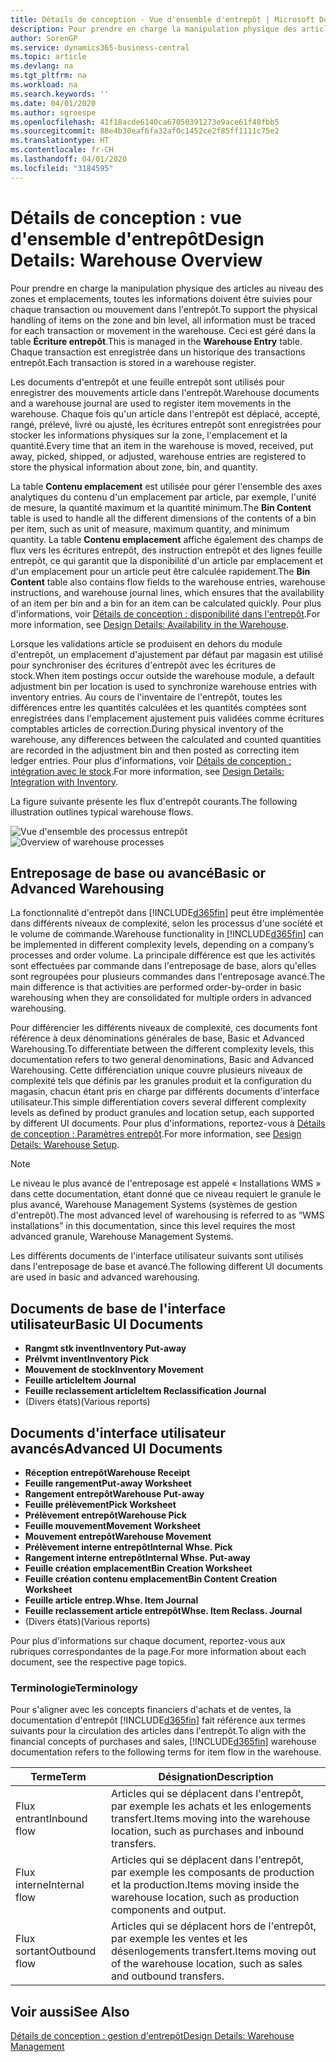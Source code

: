 ```yaml
---
title: Détails de conception - Vue d'ensemble d'entrepôt | Microsoft Docs
description: Pour prendre en charge la manipulation physique des articles au niveau des zones et emplacements, toutes les informations doivent être suivies pour chaque transaction ou mouvement dans l'entrepôt. Ceci est géré dans la table **Écriture entrepôt**. Chaque transaction est enregistrée dans un historique des transactions entrepôt.
author: SorenGP
ms.service: dynamics365-business-central
ms.topic: article
ms.devlang: na
ms.tgt_pltfrm: na
ms.workload: na
ms.search.keywords: ''
ms.date: 04/01/2020
ms.author: sgroespe
ms.openlocfilehash: 41f18acde6140ca67050391273e9ace61f48fbb5
ms.sourcegitcommit: 88e4b30eaf6fa32af0c1452ce2f85ff1111c75e2
ms.translationtype: HT
ms.contentlocale: fr-CH
ms.lasthandoff: 04/01/2020
ms.locfileid: "3184595"
---
```

# <a name="design-details-warehouse-overview"></a><span data-ttu-id="0ad7e-105">Détails de conception : vue d'ensemble d'entrepôt</span><span class="sxs-lookup"><span data-stu-id="0ad7e-105">Design Details: Warehouse Overview</span></span>
<span data-ttu-id="0ad7e-106">Pour prendre en charge la manipulation physique des articles au niveau des zones et emplacements, toutes les informations doivent être suivies pour chaque transaction ou mouvement dans l'entrepôt.</span><span class="sxs-lookup"><span data-stu-id="0ad7e-106">To support the physical handling of items on the zone and bin level, all information must be traced for each transaction or movement in the warehouse.</span></span> <span data-ttu-id="0ad7e-107">Ceci est géré dans la table **Écriture entrepôt**.</span><span class="sxs-lookup"><span data-stu-id="0ad7e-107">This is managed in the **Warehouse Entry** table.</span></span> <span data-ttu-id="0ad7e-108">Chaque transaction est enregistrée dans un historique des transactions entrepôt.</span><span class="sxs-lookup"><span data-stu-id="0ad7e-108">Each transaction is stored in a warehouse register.</span></span>  

<span data-ttu-id="0ad7e-109">Les documents d'entrepôt et une feuille entrepôt sont utilisés pour enregistrer des mouvements article dans l'entrepôt.</span><span class="sxs-lookup"><span data-stu-id="0ad7e-109">Warehouse documents and a warehouse journal are used to register item movements in the warehouse.</span></span> <span data-ttu-id="0ad7e-110">Chaque fois qu'un article dans l'entrepôt est déplacé, accepté, rangé, prélevé, livré ou ajusté, les écritures entrepôt sont enregistrées pour stocker les informations physiques sur la zone, l'emplacement et la quantité.</span><span class="sxs-lookup"><span data-stu-id="0ad7e-110">Every time that an item in the warehouse is moved, received, put away, picked, shipped, or adjusted, warehouse entries are registered to store the physical information about zone, bin, and quantity.</span></span>

<span data-ttu-id="0ad7e-111">La table **Contenu emplacement** est utilisée pour gérer l'ensemble des axes analytiques du contenu d'un emplacement par article, par exemple, l'unité de mesure, la quantité maximum et la quantité minimum.</span><span class="sxs-lookup"><span data-stu-id="0ad7e-111">The **Bin Content** table is used to handle all the different dimensions of the contents of a bin per item, such as unit of measure, maximum quantity, and minimum quantity.</span></span> <span data-ttu-id="0ad7e-112">La table **Contenu emplacement** affiche également des champs de flux vers les écritures entrepôt, des instruction entrepôt et des lignes feuille entrepôt, ce qui garantit que la disponibilité d'un article par emplacement et d'un emplacement pour un article peut être calculée rapidement.</span><span class="sxs-lookup"><span data-stu-id="0ad7e-112">The **Bin Content** table also contains flow fields to the warehouse entries, warehouse instructions, and warehouse journal lines, which ensures that the availability of an item per bin and a bin for an item can be calculated quickly.</span></span> <span data-ttu-id="0ad7e-113">Pour plus d'informations, voir [Détails de conception : disponibilité dans l'entrepôt](design-details-availability-in-the-warehouse.md).</span><span class="sxs-lookup"><span data-stu-id="0ad7e-113">For more information, see [Design Details: Availability in the Warehouse](design-details-availability-in-the-warehouse.md).</span></span>  

<span data-ttu-id="0ad7e-114">Lorsque les validations article se produisent en dehors du module d'entrepôt, un emplacement d'ajustement par défaut par magasin est utilisé pour synchroniser des écritures d'entrepôt avec les écritures de stock.</span><span class="sxs-lookup"><span data-stu-id="0ad7e-114">When item postings occur outside the warehouse module, a default adjustment bin per location is used to synchronize warehouse entries with inventory entries.</span></span> <span data-ttu-id="0ad7e-115">Au cours de l'inventaire de l'entrepôt, toutes les différences entre les quantités calculées et les quantités comptées sont enregistrées dans l'emplacement ajustement puis validées comme écritures comptables articles de correction.</span><span class="sxs-lookup"><span data-stu-id="0ad7e-115">During physical inventory of the warehouse, any differences between the calculated and counted quantities are recorded in the adjustment bin and then posted as correcting item ledger entries.</span></span> <span data-ttu-id="0ad7e-116">Pour plus d'informations, voir [Détails de conception : intégration avec le stock](design-details-integration-with-inventory.md).</span><span class="sxs-lookup"><span data-stu-id="0ad7e-116">For more information, see [Design Details: Integration with Inventory](design-details-integration-with-inventory.md).</span></span>  

<span data-ttu-id="0ad7e-117">La figure suivante présente les flux d'entrepôt courants.</span><span class="sxs-lookup"><span data-stu-id="0ad7e-117">The following illustration outlines typical warehouse flows.</span></span>  

<span data-ttu-id="0ad7e-118">![Vue d'ensemble des processus entrepôt](media/design_details_warehouse_management_overview.png "Vue d'ensemble des processus entrepôt")</span><span class="sxs-lookup"><span data-stu-id="0ad7e-118">![Overview of warehouse processes](media/design_details_warehouse_management_overview.png "Overview of warehouse processes")</span></span>  

## <a name="basic-or-advanced-warehousing"></a><span data-ttu-id="0ad7e-119">Entreposage de base ou avancé</span><span class="sxs-lookup"><span data-stu-id="0ad7e-119">Basic or Advanced Warehousing</span></span>  
<span data-ttu-id="0ad7e-120">La fonctionnalité d'entrepôt dans [!INCLUDE[d365fin](includes/d365fin_md.md)] peut être implémentée dans différents niveaux de complexité, selon les processus d'une société et le volume de commande.</span><span class="sxs-lookup"><span data-stu-id="0ad7e-120">Warehouse functionality in [!INCLUDE[d365fin](includes/d365fin_md.md)] can be implemented in different complexity levels, depending on a company’s processes and order volume.</span></span> <span data-ttu-id="0ad7e-121">La principale différence est que les activités sont effectuées par commande dans l'entreposage de base, alors qu'elles sont regroupées pour plusieurs commandes dans l'entreposage avancé.</span><span class="sxs-lookup"><span data-stu-id="0ad7e-121">The main difference is that activities are performed order-by-order in basic warehousing when they are consolidated for multiple orders in advanced warehousing.</span></span>  

 <span data-ttu-id="0ad7e-122">Pour différencier les différents niveaux de complexité, ces documents font référence à deux dénominations générales de base, Basic et Advanced Warehousing.</span><span class="sxs-lookup"><span data-stu-id="0ad7e-122">To differentiate between the different complexity levels, this documentation refers to two general denominations, Basic and Advanced Warehousing.</span></span> <span data-ttu-id="0ad7e-123">Cette différenciation unique couvre plusieurs niveaux de complexité tels que définis par les granules produit et la configuration du magasin, chacun étant pris en charge par différents documents d'interface utilisateur.</span><span class="sxs-lookup"><span data-stu-id="0ad7e-123">This simple differentiation covers several different complexity levels as defined by product granules and location setup, each supported by different UI documents.</span></span> <span data-ttu-id="0ad7e-124">Pour plus d'informations, reportez\-vous à [Détails de conception : Paramètres entrepôt](design-details-warehouse-setup.md).</span><span class="sxs-lookup"><span data-stu-id="0ad7e-124">For more information, see [Design Details: Warehouse Setup](design-details-warehouse-setup.md).</span></span>  

> [!NOTE]  
>  <span data-ttu-id="0ad7e-125">Le niveau le plus avancé de l'entreposage est appelé « Installations WMS » dans cette documentation, étant donné que ce niveau requiert le granule le plus avancé, Warehouse Management Systems (systèmes de gestion d'entrepôt).</span><span class="sxs-lookup"><span data-stu-id="0ad7e-125">The most advanced level of warehousing is referred to as “WMS installations” in this documentation, since this level requires the most advanced granule, Warehouse Management Systems.</span></span>  

 <span data-ttu-id="0ad7e-126">Les différents documents de l'interface utilisateur suivants sont utilisés dans l'entreposage de base et avancé.</span><span class="sxs-lookup"><span data-stu-id="0ad7e-126">The following different UI documents are used in basic and advanced warehousing.</span></span>  

## <a name="basic-ui-documents"></a><span data-ttu-id="0ad7e-127">Documents de base de l'interface utilisateur</span><span class="sxs-lookup"><span data-stu-id="0ad7e-127">Basic UI Documents</span></span>  

-   <span data-ttu-id="0ad7e-128">**Rangmt stk invent**</span><span class="sxs-lookup"><span data-stu-id="0ad7e-128">**Inventory Put-away**</span></span>  
-   <span data-ttu-id="0ad7e-129">**Prélvmt invent**</span><span class="sxs-lookup"><span data-stu-id="0ad7e-129">**Inventory Pick**</span></span>  
-   <span data-ttu-id="0ad7e-130">**Mouvement de stock**</span><span class="sxs-lookup"><span data-stu-id="0ad7e-130">**Inventory Movement**</span></span>  
-   <span data-ttu-id="0ad7e-131">**Feuille article**</span><span class="sxs-lookup"><span data-stu-id="0ad7e-131">**Item Journal**</span></span>  
-   <span data-ttu-id="0ad7e-132">**Feuille reclassement article**</span><span class="sxs-lookup"><span data-stu-id="0ad7e-132">**Item Reclassification Journal**</span></span>  
-   <span data-ttu-id="0ad7e-133">(Divers états)</span><span class="sxs-lookup"><span data-stu-id="0ad7e-133">(Various reports)</span></span>  

## <a name="advanced-ui-documents"></a><span data-ttu-id="0ad7e-134">Documents d'interface utilisateur avancés</span><span class="sxs-lookup"><span data-stu-id="0ad7e-134">Advanced UI Documents</span></span>  

-   <span data-ttu-id="0ad7e-135">**Réception entrepôt**</span><span class="sxs-lookup"><span data-stu-id="0ad7e-135">**Warehouse Receipt**</span></span>  
-   <span data-ttu-id="0ad7e-136">**Feuille rangement**</span><span class="sxs-lookup"><span data-stu-id="0ad7e-136">**Put-away Worksheet**</span></span>  
-   <span data-ttu-id="0ad7e-137">**Rangement entrepôt**</span><span class="sxs-lookup"><span data-stu-id="0ad7e-137">**Warehouse Put-away**</span></span>  
-   <span data-ttu-id="0ad7e-138">**Feuille prélèvement**</span><span class="sxs-lookup"><span data-stu-id="0ad7e-138">**Pick Worksheet**</span></span>  
-   <span data-ttu-id="0ad7e-139">**Prélèvement entrepôt**</span><span class="sxs-lookup"><span data-stu-id="0ad7e-139">**Warehouse Pick**</span></span>  
-   <span data-ttu-id="0ad7e-140">**Feuille mouvement**</span><span class="sxs-lookup"><span data-stu-id="0ad7e-140">**Movement Worksheet**</span></span>  
-   <span data-ttu-id="0ad7e-141">**Mouvement entrepôt**</span><span class="sxs-lookup"><span data-stu-id="0ad7e-141">**Warehouse Movement**</span></span>  
-   <span data-ttu-id="0ad7e-142">**Prélèvement interne entrepôt**</span><span class="sxs-lookup"><span data-stu-id="0ad7e-142">**Internal Whse. Pick**</span></span>  
-   <span data-ttu-id="0ad7e-143">**Rangement interne entrepôt**</span><span class="sxs-lookup"><span data-stu-id="0ad7e-143">**Internal Whse. Put-away**</span></span>  
-   <span data-ttu-id="0ad7e-144">**Feuille création emplacement**</span><span class="sxs-lookup"><span data-stu-id="0ad7e-144">**Bin Creation Worksheet**</span></span>  
-   <span data-ttu-id="0ad7e-145">**Feuille création contenu emplacement**</span><span class="sxs-lookup"><span data-stu-id="0ad7e-145">**Bin Content Creation Worksheet**</span></span>  
-   <span data-ttu-id="0ad7e-146">**Feuille article entrep.**</span><span class="sxs-lookup"><span data-stu-id="0ad7e-146">**Whse. Item Journal**</span></span>  
-   <span data-ttu-id="0ad7e-147">**Feuille reclassement article entrepôt**</span><span class="sxs-lookup"><span data-stu-id="0ad7e-147">**Whse. Item Reclass. Journal**</span></span>  
-   <span data-ttu-id="0ad7e-148">(Divers états)</span><span class="sxs-lookup"><span data-stu-id="0ad7e-148">(Various reports)</span></span>  

<span data-ttu-id="0ad7e-149">Pour plus d'informations sur chaque document, reportez-vous aux rubriques correspondantes de la page.</span><span class="sxs-lookup"><span data-stu-id="0ad7e-149">For more information about each document, see the respective page topics.</span></span>  

### <a name="terminology"></a><span data-ttu-id="0ad7e-150">Terminologie</span><span class="sxs-lookup"><span data-stu-id="0ad7e-150">Terminology</span></span>  
<span data-ttu-id="0ad7e-151">Pour s'aligner avec les concepts financiers d'achats et de ventes, la documentation d'entrepôt [!INCLUDE[d365fin](includes/d365fin_md.md)] fait référence aux termes suivants pour la circulation des articles dans l'entrepôt.</span><span class="sxs-lookup"><span data-stu-id="0ad7e-151">To align with the financial concepts of purchases and sales, [!INCLUDE[d365fin](includes/d365fin_md.md)] warehouse documentation refers to the following terms for item flow in the warehouse.</span></span>  

|<span data-ttu-id="0ad7e-152">Terme</span><span class="sxs-lookup"><span data-stu-id="0ad7e-152">Term</span></span>|<span data-ttu-id="0ad7e-153">Désignation</span><span class="sxs-lookup"><span data-stu-id="0ad7e-153">Description</span></span>|  
|----------|---------------------------------------|  
|<span data-ttu-id="0ad7e-154">Flux entrant</span><span class="sxs-lookup"><span data-stu-id="0ad7e-154">Inbound flow</span></span>|<span data-ttu-id="0ad7e-155">Articles qui se déplacent dans l'entrepôt, par exemple les achats et les enlogements transfert.</span><span class="sxs-lookup"><span data-stu-id="0ad7e-155">Items moving into the warehouse location, such as purchases and inbound transfers.</span></span>|  
|<span data-ttu-id="0ad7e-156">Flux interne</span><span class="sxs-lookup"><span data-stu-id="0ad7e-156">Internal flow</span></span>|<span data-ttu-id="0ad7e-157">Articles qui se déplacent dans l'entrepôt, par exemple les composants de production et la production.</span><span class="sxs-lookup"><span data-stu-id="0ad7e-157">Items moving inside the warehouse location, such as production components and output.</span></span>|  
|<span data-ttu-id="0ad7e-158">Flux sortant</span><span class="sxs-lookup"><span data-stu-id="0ad7e-158">Outbound flow</span></span>|<span data-ttu-id="0ad7e-159">Articles qui se déplacent hors de l'entrepôt, par exemple les ventes et les désenlogements transfert.</span><span class="sxs-lookup"><span data-stu-id="0ad7e-159">Items moving out of the warehouse location, such as sales and outbound transfers.</span></span>|  

## <a name="see-also"></a><span data-ttu-id="0ad7e-160">Voir aussi</span><span class="sxs-lookup"><span data-stu-id="0ad7e-160">See Also</span></span>  
 [<span data-ttu-id="0ad7e-161">Détails de conception : gestion d'entrepôt</span><span class="sxs-lookup"><span data-stu-id="0ad7e-161">Design Details: Warehouse Management</span></span>](design-details-warehouse-management.md)
